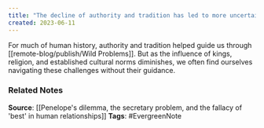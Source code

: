 ```yaml
---
title: "The decline of authority and tradition has led to more uncertainty in navigating wild problems"
created: 2023-06-11
---
```


For much of human history, authority and tradition helped guide us through [[remote-blog/publish/Wild Problems]]. But as the influence of kings, religion, and established cultural norms diminishes, we often find ourselves navigating these challenges without their guidance.

### Related Notes
**Source**: [[Penelope's dilemma, the secretary problem, and the fallacy of 'best' in human relationships]]
**Tags**: #EvergreenNote
